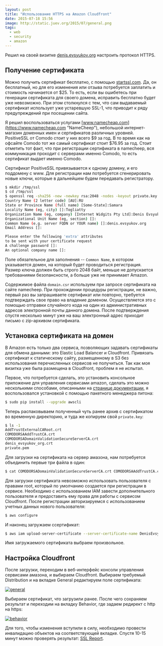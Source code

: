 ```yaml
---
layout: post
title: "Использование HTTPS на Amazon Cloudfront"
date: 2015-07-18 15:56
image: http://static.juev.org/2015/07/general.png
tags:
  - web
  - security
  - amazon
---
```

Решил на своей визитке [denis.evsyukov.org](https://denis.evsyukov.org "Denis Evsyukov") настроить протокол HTTPS.

## Получение сертификата

Можно получить сертификат бесплатно, с помощью [startssl.com](https://www.startssl.com "StartSLL"). Да, он бесплатный, но для его изменения или отзыва потребуется заплатить и стоимость начинается от $25. То есть, если вы ошибетесь при генерации сертификата для своего домена, исправить бесплатно будет уже невозможно. При этом столкнулся с тем, что сам выдаваемый сертификат использует уже устаревшую SSL-1, что приводит к ряду предупреждений при посещении сайта.

Я решил воспользоваться услугами [www.namecheap.com](https://www.namecheap.com "NameCheep"), небольшой интернет-магазин доменных имен и сертификатов различных уровней. PositiveSSL от Comodo стоит у них всего $9 за год. В то время как на офсайте Comodo тот же самый сертификат стоит $76.95 за год. Стоит отметить тот факт, что при регистрации сертификата в namecheep, вся коммуникация проходит с серверами именно Comodo, то есть сертификат выдает именно Comodo.

Сертификат PositiveSSL привязывается к одному домену, и его поддомену c www. Для регистрации нам потребуется сгенерировать новые ключи, которые в дальнейшем будем передавать регистратору.

``` bash
$ mkdir /tmp/ssl
$ cd /tmp/ssl
$ openssl req -sha256 -new -newkey rsa:2048 -nodes -keyout private.key -out domain.csr
Country Name (2 letter code) [AU]:RU
State or Province Name (full name) [Some-State]:Samara
Locality Name (eg, city) []:Togliatty
Organization Name (eg, company) [Internet Widgits Pty Ltd]:Denis Evsyukov
Organizational Unit Name (eg, section) []:
Common Name (e.g. server FQDN or YOUR name) []:denis.evsyukov.org
Email Address []:

Please enter the following 'extra' attributes
to be sent with your certificate request
A challenge password []:
An optional company name []:
```

Поле обязательное для заполнения -- `Common Name`, в котором указывается домен, на который будет проводиться регистрация. Размер ключа должен быть строго 2048 байт, меньше не допускается требованиями безопансности, а больше уже не принимает Amazon.

Содержимое файла `domain.csr` используем при запросе сертификата на сайте namecheep. При прохождении процедуры регистрации, не важно, первый раз вы запрашиваете сертификат или повторно, требуется подтверждать свое право на владение доменом. Осуществляется это с помощью отправки случайного кода на один из административных адресов электронной почты данного домена. После подтверждения спустя несколько минут уже на ваш электронный адрес приходит письмо с zip-архивом сертификата.

## Установка сертификата на домен

В Amazon есть только два сервиса, позволяющих задавать сертификаты для обмена данными: это Elastic Load Balancer и Cloudfront. Привязать сертификат к статическому сайту, размещенному в S3 без использования перечисленных сервисов не получиться. Так как моя визитка уже была размещена в Cloudfront, проблем я не испытал.

Первое, что потребуется сделать, это установить консольное приложение для управления сервисами amazon, сделать это можно несколькими способами, описанными на [странице документации](http://docs.aws.amazon.com/cli/latest/userguide/cli-chap-getting-set-up.html "AWS Documentation"), я воспользовался установкой с помощью пакетного менеджера питона:

``` bash
$ sudo pip install --upgrade awscli
```

Теперь распаковываем полученный чуть ранее архив с сертификатом во временную директорию, и туда же копируем свой `private.key`:

``` bash
$ ls -1
AddTrustExternalCARoot.crt
COMODORSAAddTrustCA.crt
COMODORSADomainValidationSecureServerCA.crt
denis_evsyukov_org.crt
private.pem
```

Для загрузки на сертификата на сервер амазона, нам потребуется объединить первые три файла в один:

``` bash
$ cat COMODORSADomainValidationSecureServerCA.crt COMODORSAAddTrustCA.crt AddTrustExternalCARoot.crt > PositiveSSL.ca-bundle
```

Для загрузки сертификата невозможно использовать пользователя с правами root, который по умолчанию создается при регистрации в сервисе. Необходимо с использованием IAM завести дополнительного пользователя и предоставить ему права для работы с сервисом Cloudfront. После регистрации авторизируемся с использованием учетных данных нового пользователя:

``` bash
$ aws configure
```

И наконец загружаем ссертификат:

``` bash
$ aws iam upload-server-certificate --server-certificate-name DenisEvsyukovOrg --certificate-body file://denis_evsyukov_org.crt --private-key file://private.key --certificate-chain file://PositiveSSL.ca-bundle --path /cloudfront/
```

Имя загружаемого сертификата выбраем произвольное.

## Настройка Cloudfront

После загрузки, переходим в веб-интерфейс консоли управления сервисами амазона, и выбираем Cloudfront. Выбираем требуемый Distribution и на вкладке General редактируем поле сертификата:

[![general](http://static.juev.org/2015/07/general.png)](http://static.juev.org/2015/07/general.png "General")

Выбираем сертификат, что загрузили ранее. После чего сохраняем результат и переходим на вкладку Behavior, где задаем редирект с http на https:

[![behavior](http://static.juev.org/2015/07/behavior.png)](http://static.juev.org/2015/07/behavior.png "Behavior")

Для того, чтобы изменения вступили в силу, необходимо провести инвалидацию объектов на соответствующей вкладке. Спустя 10-15 минут можно проверять результат: [SSL Report](https://www.ssllabs.com/ssltest/analyze.html?d=denis.evsyukov.org "SSL Report").
